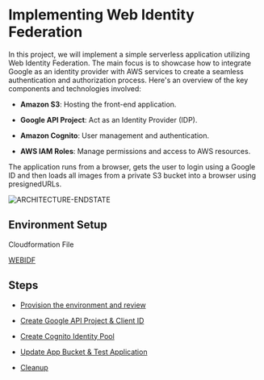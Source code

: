 
#                                                   Implementing Web Identity Federation

In this project, we will implement a simple serverless application utilizing Web Identity Federation. The main focus is to showcase how to integrate Google as an identity provider with AWS services to create a seamless authentication and authorization process. Here's an overview of the key components and technologies involved:




- **Amazon S3**: Hosting the front-end application.

- **Google API Project**: Act as an Identity Provider (IDP).

- **Amazon Cognito**: User management and authentication.

- **AWS IAM Roles**: Manage permissions and access to AWS resources.

The application runs from a browser, gets the user to login using a Google ID and then loads all images from a private S3 bucket into a browser using presignedURLs.




![ARCHITECTURE-ENDSTATE](https://github.com/user-attachments/assets/9eadb523-2c97-4ed7-8644-fa5399e83b08)



## Environment Setup

Cloudformation File

[WEBIDF](https://console.aws.amazon.com/cloudformation/home?region=us-east-1#/stacks/quickcreate?templateURL=https://learn-cantrill-labs.s3.amazonaws.com/aws-cognito-web-identity-federation/WEBIDF.yaml&stackName=WEBIDF)

## Steps

 - [Provision the environment and review](https://awesomeopensource.com/project/elangosundar/awesome-README-templates)

 - [Create Google API Project & Client ID](https://github.com/matiassingers/awesome-readme)
 
 - [Create Cognito Identity Pool](https://bulldogjob.com/news/449-how-to-write-a-good-readme-for-your-github-project)

 - [Update App Bucket & Test Application]()

 - [Cleanup]() 

